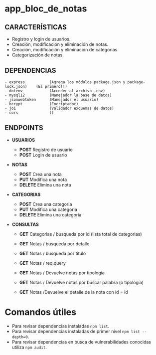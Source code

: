 # app_bloc_de_notas

## CARACTERÍSTICAS

- Registro y login de usuarios.
- Creación, modificación y eliminación de notas.
- Creación, modificación y eliminación de categorias.
- Categorización de notas.

## DEPENDENCIAS

    - express           (Agrega los módulos package.json y package-lock.json)    (El primero!!)
    - dotenv            (Acceder al archivo .env)
    - mysql12           (Manejador la base de datos)
    - jsonwebtoken      (Manejador el usuario)
    - bcrypt            (Encriptador)
    - joi               (Validador exquemas de datos)
    - cors              ()

## ENDPOINTS

- **USUARIOS**

  - **POST** Registro de usuario
  - **POST** Login de usuario

- **NOTAS**

  - **POST** Crea una nota
  - **PUT** Modifica una nota
  - **DELETE** Elimina una nota

- **CATEGORIAS**

  - **POST** Crea una categoria
  - **PUT** Modifica una categoria
  - **DELETE** Elimina una categoria

- **CONSULTAS**

  - **GET** Categorias / busqueda por id (lista total de categorias)

  - **GET** Notas / busqueda por detalle
  - **GET** Notas / busqueda por titulo

  - **GET** Notas / req.query
  - **GET** Notas / Devuelve notas por tipología
  - **GET** Notas / Devuelve notas por buscar palabra (o tipología)
  - **GET** Notas /Devuelve el detalle de la nota con id = id

# Comandos útiles

- Para revisar dependencias instaladas `npm list`.
- Para revisar dependencias instaladas de primer nivel `npm list --depth=0`.
- Para revisar dependencias en busca de vulnerabilidades conocidas utiliza `npm audit`.
